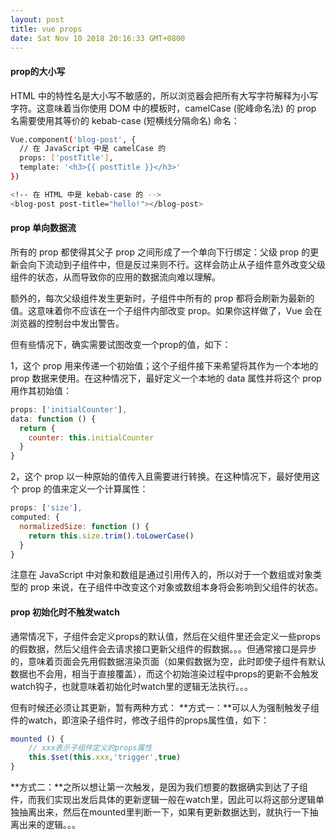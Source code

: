 ```yaml
---
layout: post
title: vue props
date: Sat Nov 10 2018 20:16:33 GMT+0800
---
```


<!-- 参考：[阮一峰-常用git命令操作](http://www.ruanyifeng.com/blog/2015/12/git-cheat-sheet.html) 

参考：[阮一峰-远程操作详解](http://www.ruanyifeng.com/blog/2014/06/git_remote.html)  -->


#### prop的大小写

> 
HTML 中的特性名是大小写不敏感的，所以浏览器会把所有大写字符解释为小写字符。这意味着当你使用 DOM 中的模板时，camelCase (驼峰命名法) 的 prop 名需要使用其等价的 kebab-case (短横线分隔命名) 命名：

```bash
Vue.component('blog-post', {
  // 在 JavaScript 中是 camelCase 的
  props: ['postTitle'],
  template: '<h3>{{ postTitle }}</h3>'
})

<!-- 在 HTML 中是 kebab-case 的 -->
<blog-post post-title="hello!"></blog-post>
```

#### prop 单向数据流
>
所有的 prop 都使得其父子 prop 之间形成了一个单向下行绑定：父级 prop 的更新会向下流动到子组件中，但是反过来则不行。这样会防止从子组件意外改变父级组件的状态，从而导致你的应用的数据流向难以理解。
>
额外的，每次父级组件发生更新时，子组件中所有的 prop 都将会刷新为最新的值。这意味着你不应该在一个子组件内部改变 prop。如果你这样做了，Vue 会在浏览器的控制台中发出警告。


但有些情况下，确实需要试图改变一个prop的值，如下：

1，这个 prop 用来传递一个初始值；这个子组件接下来希望将其作为一个本地的 prop 数据来使用。在这种情况下，最好定义一个本地的 data 属性并将这个 prop 用作其初始值：
```js
props: ['initialCounter'],
data: function () {
  return {
    counter: this.initialCounter
  }
}
```
2，这个 prop 以一种原始的值传入且需要进行转换。在这种情况下，最好使用这个 prop 的值来定义一个计算属性：
```js
props: ['size'],
computed: {
  normalizedSize: function () {
    return this.size.trim().toLowerCase()
  }
}
```

>
注意在 JavaScript 中对象和数组是通过引用传入的，所以对于一个数组或对象类型的 prop 来说，在子组件中改变这个对象或数组本身将会影响到父组件的状态。


#### prop 初始化时不触发watch
通常情况下，子组件会定义props的默认值，然后在父组件里还会定义一些props的假数据，然后父组件会去请求接口更新父组件的假数据。。。但通常接口是异步的，意味着页面会先用假数据渲染页面（如果假数据为空，此时即使子组件有默认数据也不会用，相当于直接覆盖），而这个初始渲染过程中props的更新不会触发watch钩子，也就意味着初始化时watch里的逻辑无法执行。。。

但有时候还必须让其更新，暂有两种方式：
**方式一：**可以人为强制触发子组件的watch，即渲染子组件时，修改子组件的props属性值，如下：
```js
mounted () {
	// xxx表示子组件定义的props属性
	this.$set(this.xxx,'trigger',true)
}
```

**方式二：**之所以想让第一次触发，是因为我们想要的数据确实到达了子组件，而我们实现出发后具体的更新逻辑一般在watch里，因此可以将这部分逻辑单独抽离出来，然后在mounted里判断一下，如果有更新数据达到，就执行一下抽离出来的逻辑。。。

